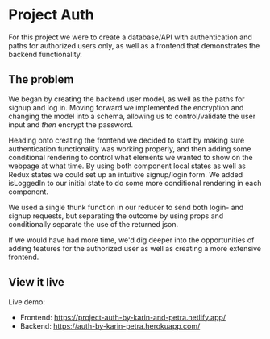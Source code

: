 # Project Auth

For this project we were to create a database/API with authentication and paths for authorized users only, as well as a frontend that demonstrates the backend functionality.


## The problem

We began by creating the backend user model, as well as the paths for signup and log in. Moving forward we implemented the encryption and changing the model into a schema, allowing us to control/validate the user input and *then* encrypt the password. 

Heading onto creating the frontend we decided to start by making sure authentication functionality was working properly, and then adding some conditional rendering to control what elements we wanted to show on the webpage at what time. By using both component local states as well as Redux states we could set up an intuitive signup/login form. We added isLoggedIn to our initial state to do some more conditional rendering in each component. 

We used a single thunk function in our reducer to send both login- and signup requests, but separating the outcome by using props and conditionally separate the use of the returned json.

If we would have had more time, we'd dig deeper into the opportunities of adding features for the authorized user as well as creating a more extensive frontend.


## View it live

Live demo: 
* Frontend: https://project-auth-by-karin-and-petra.netlify.app/
* Backend: https://auth-by-karin-petra.herokuapp.com/
